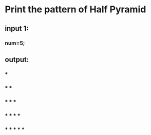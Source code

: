 # Print the pattern of Half Pyramid

## input 1:
### num=5;

## output:

### *
### * *
### * * *
### * * * *
### * * * * *
